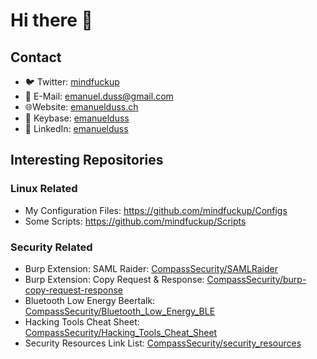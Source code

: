 # Hi there 👋

## Contact

- 🐦 Twitter: [mindfuckup](https://twitter.com/mindfuckup)
- 📧 E-Mail: emanuel.duss@gmail.com
- 🌐Website: [emanuelduss.ch](https://emanuelduss.ch)
- 🔐 Keybase: [emanuelduss](https://keybase.io/emanuelduss)
- 🐝 LinkedIn: [emanuelduss](https://www.linkedin.com/in/emanuelduss/)

## Interesting Repositories

### Linux Related

- My Configuration Files: https://github.com/mindfuckup/Configs
- Some Scripts: https://github.com/mindfuckup/Scripts

### Security Related

- Burp Extension: SAML Raider:
  [CompassSecurity/SAMLRaider](https://github.com/CompassSecurity/SAMLRaider)
- Burp Extension: Copy Request & Response:
  [CompassSecurity/burp-copy-request-response](https://github.com/CompassSecurity/burp-copy-request-response)
- Bluetooth Low Energy Beertalk:
  [CompassSecurity/Bluetooth_Low_Energy_BLE](https://github.com/CompassSecurity/Bluetooth_Low_Energy_BLE)
- Hacking Tools Cheat Sheet:
  [CompassSecurity/Hacking_Tools_Cheat_Sheet](https://github.com/CompassSecurity/Hacking_Tools_Cheat_Sheet)
- Security Resources Link List:
  [CompassSecurity/security_resources](https://github.com/CompassSecurity/security_resources)
